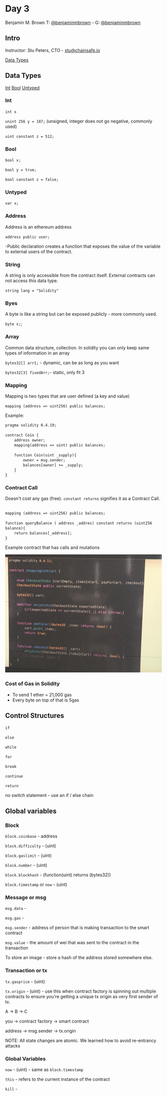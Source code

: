 # Day 3
Benjamin M. Brown T: [@benjaminmbrown](http://twitter.com/benjaminmbrown) - G: [@benjaminmbrown](http://github.com/benjaminmbrown)

## Intro
Instructor: Stu Peters, CTO - stu@chainsafe.io

[Data Types](#Data-Types)

## Data Types
[Int](#Int)
[Bool](#Bool)
[Untyped](#Untyped)

### Int

`int x`

`unint 256 y = 187;` (unsigned, integer does not go negative, commonly used)

`uint constant z = 512;`

### Bool

`bool x;`

`bool y = true;`

`bool constant z = false;`


### Untyped

`var x;`

### Address

Address is an ethereum address

`address public user;`

-Public declaration creates a function that exposes the value of the variable to external users of the contract.

### String

A string is only accessible from the contract itself. External contracts can not access this data type.

`string lang = "Solidity"`

### Byes

A byte is like a string but can be exposed publicly - more commonly used.

`byte x;`;

### Array

Common data structure, collection. In solidity you can only keep same types of information in an array

`bytes32[] arr1;` - dynamic, can be as long as you want

`bytes32[3] fixedArr;`- static, only fit 3

### Mapping
Mapping is two types that are user defined (a key and value)

`mapping (address => uint256) public balances;`

Example:

```
pragma solidity 0.4.19;

contract Coin { 
    address owner;
    mapping(address => uint) public balances;

    function Coin(uint _supply){
        owner = msg.sender;
        balances[owner] += _supply;
    }
}

```

### Contract Call
 Doesn't cost any gas (free). `constant returns` signifies it as a Contract Call.

```

mapping (address => uint256) public balances;

function queryBalance ( address _addres) constant returns (uint256 balance){
    return balances[_address];
}

```

Example contract that has calls and mutations

![Simple contract](simple-contract.jpg)

### Cost of Gas in Solidity
* To send 1 ether = 21,000 gas
* Every byte on top of that is 5gas

## Control Structures

`if`

`else`

`while`

`for`

`break`

`continue`

`return`

no switch statement - use an if / else chain

## Global variables

### Block

`block.coinbase` - address

`block.difficulty` - (uint)

`block.gaslimit` - (uint)

`block.number` - (uint)

`block.blockhash` - (function(uint) returns (bytes32))

`block.timestamp` or `now` - (uint)

### Message or msg

`msg.data` -

`msg.gas` -

`msg.sender` - address of person that is making transaction to the smart contract

`msg.value` - the amount of wei that was sent to the contract in the transaction

To store an image - store a hash of the address stored somewhere else.

### Transaction or tx

`tx.gasprice` - (uint)

`tx.origin` - (uint) - use this when contract factory is spinning out multiple contracts to ensure you're getting a unique tx origin as very first sender of tx.

A -> B -> C

you -> contract factory -> smart contract

address -> msg.sender -> tx.origin

NOTE: All state changes are atomic.
We learned how to avoid re-entrancy attacks

### Global Variables

`now` - (uint) - same as `block.timestamp`

`this` - refers to the current instance of the contract

`kill` - 

